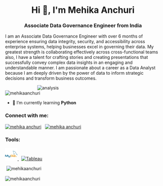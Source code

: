 <h1 align="center">Hi 👋, I'm Mehika Anchuri</h1>
<h3 align="center">Associate Data Governance Engineer from India</h3>

I am an Associate Data Governance Engineer with over 6 months of experience ensuring data integrity, security, and accessibility across enterprise systems, helping businesses excel in governing their data. My greatest strength is collaborating effectively across cross-functional teams also, I have a talent for crafting stories and creating presentations that successfully convey complex data insights in an engaging and understandable manner. I am passionate about a career as a Data Analyst because I am deeply driven by the power of data to inform strategic decisions and transform business outcomes.

<img align="right" alt="analysis" width="400" src="https://miro.medium.com/v2/resize:fit:1358/1*qdAW1TjCN57h1lbuuzvchg.gif">

<p align="left"> <img src="https://komarev.com/ghpvc/?username=mehikaanchuri&label=Profile%20views&color=0e75b6&style=flat" alt="mehikaanchuri" /> </p>


- 🌱 I’m currently learning **Python**

<h3 align="left">Connect with me:</h3>
<p align="left">
<a href="https://linkedin.com/in/mehika anchuri" target="blank"><img align="center" src="https://raw.githubusercontent.com/rahuldkjain/github-profile-readme-generator/master/src/images/icons/Social/linked-in-alt.svg" alt="mehika anchuri" height="20" width="30" /></a> &nbsp;
<a href="https://www.hackerrank.com/mehika anchuri" target="blank"><img align="center" src="https://raw.githubusercontent.com/rahuldkjain/github-profile-readme-generator/master/src/images/icons/Social/hackerrank.svg" alt="mehika anchuri" height="20" width="30" /></a>
</p>

<h3 align="left">Tools:</h3>
<p align="left"> <a href="https://www.mysql.com/" target="_blank" rel="noreferrer"> <img src="https://raw.githubusercontent.com/devicons/devicon/master/icons/mysql/mysql-original-wordmark.svg" alt="mysql" width="40" height="40"/> </a> &nbsp; <a href="https://www.tableau.com/" target="_blank" rel="noreferrer"> <img src="https://encrypted-tbn0.gstatic.com/images?q=tbn:ANd9GcQZPy0N6jU34lK8fxdiWq1J1szrznPn887UrnUalzzv6Q&s" alt="Tableau" width="40" height="40"/> </a> </p>


<p>&nbsp;<img align="center" src="https://github-readme-stats.vercel.app/api?username=mehikaanchuri&show_icons=true&locale=en" alt="mehikaanchuri" /></p>

<p><img align="center" src="https://github-readme-streak-stats.herokuapp.com/?user=mehikaanchuri&" alt="mehikaanchuri" /></p>

